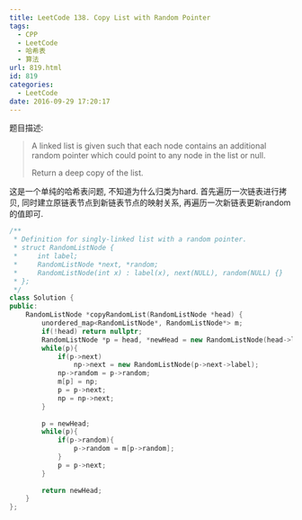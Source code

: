 ```yaml
---
title: LeetCode 138. Copy List with Random Pointer
tags:
  - CPP
  - LeetCode
  - 哈希表
  - 算法
url: 819.html
id: 819
categories:
  - LeetCode
date: 2016-09-29 17:20:17
---
```

题目描述:

> A linked list is given such that each node contains an additional random pointer which could point to any node in the list or null.
>
> Return a deep copy of the list.

这是一个单纯的哈希表问题, 不知道为什么归类为hard. 首先遍历一次链表进行拷贝, 同时建立原链表节点到新链表节点的映射关系, 再遍历一次新链表更新random的值即可.

```cpp
/**
 * Definition for singly-linked list with a random pointer.
 * struct RandomListNode {
 *     int label;
 *     RandomListNode *next, *random;
 *     RandomListNode(int x) : label(x), next(NULL), random(NULL) {}
 * };
 */
class Solution {
public:
    RandomListNode *copyRandomList(RandomListNode *head) {
        unordered_map<RandomListNode*, RandomListNode*> m;
        if(!head) return nullptr;
        RandomListNode *p = head, *newHead = new RandomListNode(head->label), *np = newHead;
        while(p){
            if(p->next)
                np->next = new RandomListNode(p->next->label);
            np->random = p->random;
            m[p] = np;
            p = p->next;
            np = np->next;
        }
        
        p = newHead;
        while(p){
            if(p->random){
                p->random = m[p->random];
            }
            p = p->next;
        }
        
        return newHead;
    }
};
```


